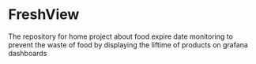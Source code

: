# FreshView
The repository for home project about food expire date monitoring to prevent the waste of food by displaying the liftime of products on grafana dashboards
